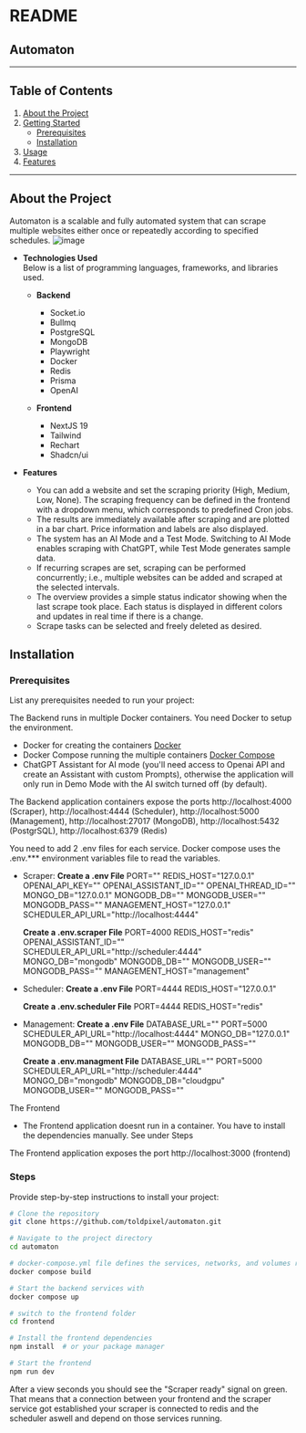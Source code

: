 # README

## Automaton

---

## Table of Contents

1. [About the Project](#about-the-project)
2. [Getting Started](#getting-started)
   - [Prerequisites](#prerequisites)
   - [Installation](#installation)
3. [Usage](#usage)
4. [Features](#features)

---

## About the Project

Automaton is a scalable and fully automated system that can scrape multiple websites either once or repeatedly according to specified schedules.
![image](https://github.com/user-attachments/assets/30b03c25-1b86-4f4a-b2b3-8a60ca6e55d9)

- **Technologies Used**  
  Below is a list of programming languages, frameworks, and libraries used.

  - **Backend**

    - Socket.io
    - Bullmq
    - PostgreSQL
    - MongoDB
    - Playwright
    - Docker
    - Redis
    - Prisma
    - OpenAI

  - **Frontend**
    - NextJS 19
    - Tailwind
    - Rechart
    - Shadcn/ui

- **Features**
  - You can add a website and set the scraping priority (High, Medium, Low, None). The scraping frequency can be defined in the frontend with a dropdown menu, which corresponds to predefined Cron jobs.
  - The results are immediately available after scraping and are plotted in a bar chart. Price information and labels are also displayed.
  - The system has an AI Mode and a Test Mode. Switching to AI Mode enables scraping with ChatGPT, while Test Mode generates sample data.
  - If recurring scrapes are set, scraping can be performed concurrently; i.e., multiple websites can be added and scraped at the selected intervals.
  - The overview provides a simple status indicator showing when the last scrape took place. Each status is displayed in different colors and updates in real time if there is a change.
  - Scrape tasks can be selected and freely deleted as desired.

## Installation

### Prerequisites

List any prerequisites needed to run your project:

The Backend runs in multiple Docker containers. You need Docker to setup the environment.

- Docker for creating the containers [Docker](https://www.docker.com/)
- Docker Compose running the multiple containers [Docker Compose](https://docs.docker.com/compose/)
- ChatGPT Assistant for AI mode (you'll need access to Openai API and create an Assistant with
  custom Prompts), otherwise the application will only run in Demo Mode with the AI switch turned off (by default).

The Backend application containers expose the ports http://localhost:4000 (Scraper), http://localhost:4444 (Scheduler), http://localhost:5000 (Management), http://localhost:27017 (MongoDB), http://localhost:5432 (PostgrSQL), http://localhost:6379 (Redis)

You need to add 2 .env files for each service. Docker compose uses the .env.\*\*\* environment variables file to read the variables.

- Scraper:
  **Create a .env File**
  PORT=""
  REDIS_HOST="127.0.0.1"
  OPENAI_API_KEY=""
  OPENAI_ASSISTANT_ID=""
  OPENAI_THREAD_ID=""
  MONGO_DB="127.0.0.1"
  MONGODB_DB=""
  MONGODB_USER=""
  MONGODB_PASS=""
  MANAGEMENT_HOST="127.0.0.1"
  SCHEDULER_API_URL="http://localhost:4444"

  **Create a .env.scraper File**
  PORT=4000
  REDIS_HOST="redis"
  OPENAI_ASSISTANT_ID=""
  SCHEDULER_API_URL="http://scheduler:4444"
  MONGO_DB="mongodb"
  MONGODB_DB=""
  MONGODB_USER=""
  MONGODB_PASS=""
  MANAGEMENT_HOST="management"

- Scheduler:
  **Create a .env File**
  PORT=4444
  REDIS_HOST="127.0.0.1"

  **Create a .env.scheduler File**
  PORT=4444
  REDIS_HOST="redis"

- Management:
  **Create a .env File**
  DATABASE_URL=""
  PORT=5000
  SCHEDULER_API_URL="http://localhost:4444"
  MONGO_DB="127.0.0.1"
  MONGODB_DB=""
  MONGODB_USER=""
  MONGODB_PASS=""

  **Create a .env.managment File**
  DATABASE_URL=""
  PORT=5000
  SCHEDULER_API_URL="http://scheduler:4444"
  MONGO_DB="mongodb"
  MONGODB_DB="cloudgpu"
  MONGODB_USER=""
  MONGODB_PASS=""

The Frontend

- The Frontend application doesnt run in a container. You have to
  install the dependencies manually. See under Steps

The Frontend application exposes the port http://localhost:3000 (frontend)

### Steps

Provide step-by-step instructions to install your project:

```bash
# Clone the repository
git clone https://github.com/toldpixel/automaton.git

# Navigate to the project directory
cd automaton

# docker-compose.yml file defines the services, networks, and volumes required for your application.
docker compose build

# Start the backend services with
docker compose up

# switch to the frontend folder
cd frontend

# Install the frontend dependencies
npm install  # or your package manager

# Start the frontend
npm run dev
```

After a view seconds you should see the "Scraper ready" signal on green. That means that a connection between your frontend and the scraper service got established your scraper is connected to
redis and the scheduler aswell and depend on those services running.
